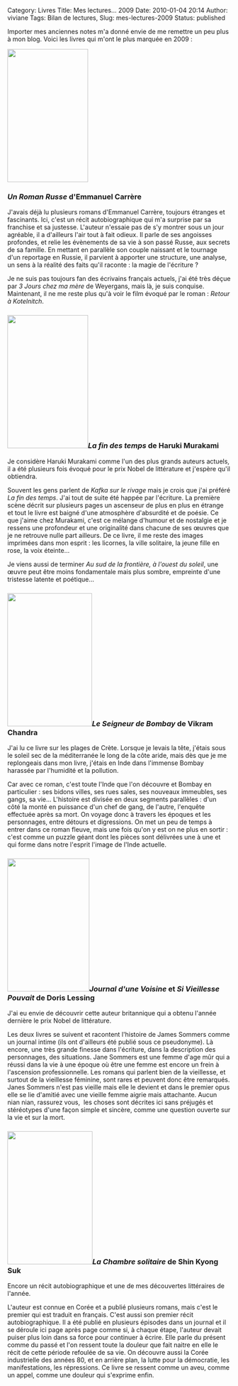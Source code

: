 Category: Livres
Title: Mes lectures... 2009
Date: 2010-01-04 20:14
Author: viviane
Tags: Bilan de lectures, 
Slug: mes-lectures-2009
Status: published

Importer mes anciennes notes m'a donné envie de me remettre un peu plus à mon blog. Voici les livres qui m'ont le plus marquée en 2009 :

<a href="http://www.viviane-voyages.com/wp-content/uploads/2010/01/roman-russe.jpg"><img class="alignleft size-medium wp-image-1023" title="Un Roman Russe" src="http://www.viviane-voyages.com/wp-content/uploads/2010/01/roman-russe-182x300.jpg" alt="" width="182" height="300" /></a>
<h3><em>Un Roman Russe</em> d'Emmanuel Carrère</h3>
J'avais déjà lu plusieurs romans d'Emmanuel Carrère, toujours étranges et fascinants. Ici, c'est un récit autobiographique qui m'a surprise par sa franchise et sa justesse. L'auteur n'essaie pas de s'y montrer sous un jour agréable, il a d'ailleurs l'air tout à fait odieux. Il parle de ses angoisses profondes, et relie les évènements de sa vie à son passé Russe, aux secrets de sa famille. En mettant en parallèle son couple naissant et le tournage d'un reportage en Russie, il parvient à apporter une structure, une analyse, un sens à la réalité des faits qu'il raconte : la magie de l'écriture ?

Je ne suis pas toujours fan des écrivains français actuels, j'ai été très déçue par <em>3 Jours chez ma mère </em>de Weyergans, mais là, je suis conquise. Maintenant, il ne me reste plus qu'à voir le film évoqué par le roman : <em>Retour à Kotelnitch</em>.
<h3><a href="http://www.viviane-voyages.com/wp-content/uploads/2010/01/la-fin-des-temps.jpg"><img class="alignleft size-medium wp-image-1025" title="la fin des temps" src="http://www.viviane-voyages.com/wp-content/uploads/2010/01/la-fin-des-temps-182x300.jpg" alt="" width="182" height="300" /></a><em>La fin des temps</em> de Haruki Murakami</h3>
Je considère Haruki Murakami comme l'un des plus grands auteurs actuels, il a été plusieurs fois évoqué pour le prix Nobel de littérature et j'espère qu'il obtiendra.

Souvent les gens parlent de <em>Kafka sur le rivage</em> mais je crois que j'ai préféré <em>La fin des temps</em>. J'ai tout de suite été happée par l'écriture. La première scène décrit sur plusieurs pages un ascenseur de plus en plus en étrange et tout le livre est baigné d'une atmosphère d'absurdité et de poésie. Ce que j'aime chez Murakami, c'est ce mélange d'humour et de nostalgie et je ressens une profondeur et une originalité dans chacune de ses œuvres que je ne retrouve nulle part ailleurs. De ce livre, il me reste des images imprimées dans mon esprit : les licornes, la ville solitaire, la jeune fille en rose, la voix éteinte...

Je viens aussi de terminer <em>Au sud de la frontière, à l'ouest du soleil</em>, une œuvre peut être moins fondamentale mais plus sombre, empreinte d'une tristesse latente et poétique...
<h3><a href="http://www.viviane-voyages.com/wp-content/uploads/2010/01/seigneurdebombay.jpg"><img class="alignleft size-medium wp-image-1027" title="Le Seigneur de Bombay" src="http://www.viviane-voyages.com/wp-content/uploads/2010/01/seigneurdebombay-191x300.jpg" alt="" width="191" height="300" /></a><em>Le Seigneur de Bombay</em> de Vikram Chandra</h3>
J'ai lu ce livre sur les plages de Crète. Lorsque je levais la tête, j'étais sous le soleil sec de la méditerranée le long de la côte aride, mais dès que je me replongeais dans mon livre, j'étais en Inde dans l'immense Bombay harassée par l'humidité et la pollution.

Car avec ce roman, c'est toute l'Inde que l'on découvre et Bombay en particulier : ses bidons villes, ses rues sales, ses nouveaux immeubles, ses gangs, sa vie... L'histoire est divisée en deux segments parallèles : d'un côté la monté en puissance d'un chef de gang, de l'autre, l'enquête effectuée après sa mort. On voyage donc à travers les époques et les personnages, entre détours et digressions. On met un peu de temps à entrer dans ce roman fleuve, mais une fois qu'on y est on ne plus en sortir : c'est comme un puzzle géant dont les pièces sont délivrées une à une et qui forme dans notre l'esprit l'image de l'Inde actuelle.
<h3><a href="http://www.viviane-voyages.com/wp-content/uploads/2010/01/lessing1.jpg"><img class="alignleft size-medium wp-image-1029" title="Journal d'une voisine" src="http://www.viviane-voyages.com/wp-content/uploads/2010/01/lessing1-185x300.jpg" alt="" width="185" height="300" /></a><em>Journal d'une Voisine </em>et <em>Si Vieillesse Pouvait</em> de Doris Lessing</h3>
J'ai eu envie de découvrir cette auteur britannique qui a obtenu l'année dernière le prix Nobel de littérature.

Les deux livres se suivent et racontent l'histoire de James Sommers comme un journal intime (ils ont d'ailleurs été publié sous ce pseudonyme). Là encore, une très grande finesse dans l'écriture, dans la description des personnages, des situations. Jane Sommers est une femme d'age mûr qui a réussi dans la vie à une époque où être une femme est encore un frein à l'ascension professionnelle. Les romans qui parlent bien de la vieillesse, et surtout de la vieillesse féminine, sont rares et peuvent donc être remarqués. Janes Sommers n'est pas vieille mais elle le devient et dans le premier opus elle se lie d'amitié avec une vieille femme aigrie mais attachante. Aucun nian nian, rassurez vous,  les choses sont décrites ici sans préjugés et stéréotypes d'une façon simple et sincère, comme une question ouverte sur la vie et sur la mort.
<h3><a href="http://www.viviane-voyages.com/wp-content/uploads/2010/01/la-chambre-solitaire.jpg"><img class="alignleft size-medium wp-image-1031" title="La Chambre solitaire" src="http://www.viviane-voyages.com/wp-content/uploads/2010/01/la-chambre-solitaire-192x300.jpg" alt="" width="192" height="300" /></a><em>La Chambre solitaire</em> de Shin Kyong Suk</h3>
Encore un récit autobiographique et une de mes découvertes littéraires de l'année.

L'auteur est connue en Corée et a publié plusieurs romans, mais c'est le premier qui est traduit en français. C'est aussi son premier récit autobiographique. Il a été publié en plusieurs épisodes dans un journal et il se déroule ici page après page comme si, à chaque étape, l'auteur devait puiser plus loin dans sa force pour continuer à écrire. Elle parle du présent comme du passé et l'on ressent toute la douleur que fait naitre en elle le récit de cette période refoulée de sa vie. On découvre aussi la Corée industrielle des années 80, et en arrière plan, la lutte pour la démocratie, les manifestations, les répressions. Ce livre se ressent comme un aveu, comme un appel, comme une douleur qui s'exprime enfin.
<div id="_mcePaste" style="overflow: hidden; position: absolute; left: -10000px; top: 124px; width: 1px; height: 1px;">
<h2><a href="http://www.allocine.fr/film/fichefilm_gen_cfilm=54645.html">Retour à Kotelnitch</a></h2>
</div>